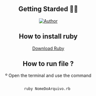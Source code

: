 
<div align="center"> 

## Getting Starded 🖖🏻 
[![Author](https://img.shields.io/badge/author-GabrielLuiz-191F2B?style=flat-square)](https://github.com/GabrielLuizSF) 


## How to install ruby 
[Download Ruby](https://www.ruby-lang.org/en/downloads/")


 
## How to run file ? 


º Open the terminal and use the command 



```sh 

ruby NomeDoArquivo.rb 

``` 


</div>
